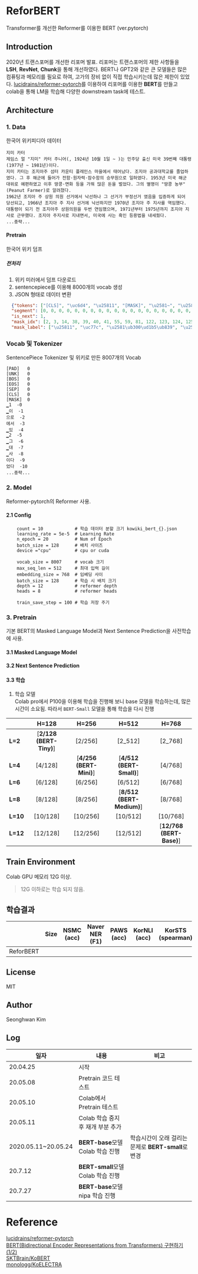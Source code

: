 # ReforBERT
Transformer를 개선한 Reformer를 이용한 BERT (ver.pytorch)

##  Introduction
2020년 트랜스포머를 개선한 리포머 발표. 
리포머는 트랜스포머의 제한 사항들을 **LSH**, **RevNet**, **Chunk**을 통해 개선하였다. 
BERT나 GPT2와 같은 큰 모델들은 많은 컴퓨팅과 메모리를 필요로 하여, 고가의 장비 없이 직접 학습시키는데 많은 제한이 있었다.
[lucidrains/reformer-pytorch](https://github.com/lucidrains/reformer-pytorch)를 이용하여 
리포머를 이용한 **BERT**를 만들고 colab을 통해 LM을 학습해 다양한 downstream task에 테스트.
  
## Architecture
### 1. Data
한국어 위키피디아 데이터
```
지미 카터
제임스 얼 "지미" 카터 주니어(, 1924년 10월 1일 ~ )는 민주당 출신 미국 39번째 대통령 (1977년 ~ 1981년)이다.
지미 카터는 조지아주 섬터 카운티 플레인스 마을에서 태어났다. 조지아 공과대학교를 졸업하였다. 그 후 해군에 들어가 전함·원자력·잠수함의 승무원으로 일하였다. 1953년 미국 해군 대위로 예편하였고 이후 땅콩·면화 등을 가꿔 많은 돈을 벌었다. 그의 별명이 "땅콩 농부" (Peanut Farmer)로 알려졌다.
1962년 조지아 주 상원 의원 선거에서 낙선하나 그 선거가 부정선거 였음을 입증하게 되어 당선되고, 1966년 조지아 주 지사 선거에 낙선하지만 1970년 조지아 주 지사를 역임했다. 대통령이 되기 전 조지아주 상원의원을 두번 연임했으며, 1971년부터 1975년까지 조지아 지사로 근무했다. 조지아 주지사로 지내면서, 미국에 사는 흑인 등용법을 내세웠다.
...중략...
```
#### Pretrain
한국어 위키 덤프
##### 전처리
  1. 위키 미러에서 덤프 다운로드
  2. sentencepiece를 이용해 8000개의 vocab 생성
  3. JSON 형태로 데이터 변환 
  ```json
    {"tokens": ["[CLS]", "\uc6d4", "\u25811", "[MASK]", "\u2581~", "\u2581)", "\ub294", "\u2581\ubbfc\uc8fc", "\ub2f9", "\u2581\ucd9c\uc2e0", "\u2581\ubbf8\uad6d", "\u25813", "9", "\ubc88\uc9f8", "[MASK]", "\u2581(19", "7", "7", "\ub144", "\u2581~", "\u25811981", "\ub144", ")", "\uc774\ub2e4", ".", "\u2581\uc9c0", "\ubbf8", "\u2581\uce74", "\ud130", "\ub294", "\u2581\uc870\uc9c0", "\uc544", "\uc8fc", "\u2581\uc12c", "\ud130", "\u2581\uce74", "\uc6b4", "\ud2f0", "[MASK]", "[MASK]", "\uce69", "[MASK]", "\u2581\ub9c8\uc744", "\uc5d0\uc11c", "\u2581\ud0dc\uc5b4\ub0ac\ub2e4", ".", "\u2581\uc870\uc9c0", "\uc544", "\u2581\uacf5", "\uacfc", "\ub300\ud559\uad50", "\ub97c", "\u2581\uc878\uc5c5", "\ud558\uc600\ub2e4", ".", "\u2581\uadf8", "\u2581\ud6c4", "\u2581\ud574", "\uad70\uc5d0", "\u2581\uad00", "\u2581\uc804", "\ud568", "\u00b7", "\uc6d0", "\uc790", "\ub825", "\u00b7", "\uc7a0", "\uc218", "\ud568", "\uc758", "\u2581\uc2b9", "\ubb34", "\uc6d0\uc73c\ub85c", "\u2581\uc77c", "\ud558\uc600\ub2e4", ".", "\u2581195", "3", "\ub144", "\u2581\ubbf8\uad6d", "\u25811930", "\u2581\ub300", "\uc704\ub85c", "\u2581\uc608", "\ud3b8", "\ud558\uc600\uace0", "\u2581\uc774\ud6c4", "\u2581\ub545", "\ucf69", "\u00b7", "\uba74", "\ud654", "\u2581\ub4f1\uc744", "\u2581\uac00", "\uafd4", "\u2581\ub9ce\uc740", "\u2581\ub3c8", "\uc744", "\u2581\ubc8c", "\uc5c8\ub2e4", ".", "\u2581\uadf8\uc758", "\u2581\ubcc4", "\uba85\uc774", "\u2581\"", "\ub545", "\ucf69", "\u2581\ub18d", "\ubd80", "\"", "\u2581(", "P", "e", "an", "ut", "\u2581F", "ar", "m", "er", ")", "\ub85c", "[MASK]", "\uc84c\ub2e4", "[MASK]", "[MASK]", "[MASK]", "[MASK]", "\u2581\uc870\uc9c0", "[MASK]", "\u2581\uc8fc", "\u2581\uc0c1", "\uc6d0", "\u2581\uc758\uc6d0", "\u2581\uc120\uac70", "\uc5d0\uc11c", "[MASK]", "[MASK]", "\ud558\ub098", "\u2581\uadf8", "[MASK]", "[MASK]", "\u2581\ubd80\uc815", "\uc120\uac70", "[MASK]", "[MASK]", "[MASK]", "\u2581\uc785", "\uc99d", "\ud558\uac8c", "\u2581\ub418\uc5b4", "\u2581\ub2f9\uc120", "\ub418\uace0", ",", "\u2581196", "6", "\ub144", "\u2581\uc870\uc9c0", "\uc544", "\u2581\uc8fc", "\u2581\uc9c0", "\uc0ac", "\u2581\uc120\uac70", "\uc5d0", "\u2581\ub099", "\uc120", "\ud558\uc9c0\ub9cc", "\u25811970", "\ub144", "\u2581\uc870\uc9c0", "\uc544", "\u2581\uc8fc", "\u2581\uc9c0", "\uc0ac\ub97c", "\u2581\uc5ed\uc784", "\ud588\ub2e4", ".", "\u2581\ub300\ud1b5\ub839", "\uc774", "\u2581\ub418", "\uae30", "\u2581\uc804", "[MASK]", "[MASK]", "[MASK]", "\u2581\uc0c1", "\uc6d0\uc758", "\uc6d0\uc744", "\u2581\ub450", "\ubc88", "\u2581\uc5f0", "\uc784", "\ud588\uc73c\uba70", ",", "[MASK]", "[MASK]", "\u25811975", "\ub144\uae4c\uc9c0", "\u2581\uc870\uc9c0", "\uc544", "\u2581\uc9c0", "\uc0ac\ub85c", "\u2581\uadfc\ubb34", "\ud588\ub2e4", ".", "\u2581\uc870\uc9c0", "\uc544", "\u2581\uc8fc", "\uc9c0", "\uc0ac\ub85c", "\u2581\uc9c0", "\ub0b4", "\uba74\uc11c", ",", "\u2581\ubbf8\uad6d", "\uc5d0", "\u2581\uc0ac\ub294", "\u2581\ud751", "\uc778", "[MASK]", "[MASK]", "[MASK]", "\u2581\ub0b4", "\uc138", "\uc6e0\ub2e4", ".", "[SEP]", "\u25811976", "\ub144", "[MASK]", "\u2581\uc120\uac70", "\uc5d0", "\u2581\ubbfc\uc8fc", "\ub2f9", "\u2581\ud6c4\ubcf4", "\ub85c", "\u2581\ucd9c", "\ub9c8", "\ud558\uc5ec", "\u2581\ub3c4", "\ub355", "\uc8fc\uc758", "\u2581\uc815\ucc45", "\uc73c\ub85c", "\u2581\ub0b4", "\uc138", "\uc6cc", ",", "\u2581\ud3ec", "\ub4dc\ub97c", "[MASK]", "[MASK]", "\u2581\ub2f9\uc120", "\ub418\uc5c8\ub2e4", ".", "[SEP]"], 
    "segment": [0, 0, 0, 0, 0, 0, 0, 0, 0, 0, 0, 0, 0, 0, 0, 0, 0, 0, 0, 0, 0, 0, 0, 0, 0, 0, 0, 0, 0, 0, 0, 0, 0, 0, 0, 0, 0, 0, 0, 0, 0, 0, 0, 0, 0, 0, 0, 0, 0, 0, 0, 0, 0, 0, 0, 0, 0, 0, 0, 0, 0, 0, 0, 0, 0, 0, 0, 0, 0, 0, 0, 0, 0, 0, 0, 0, 0, 0, 0, 0, 0, 0, 0, 0, 0, 0, 0, 0, 0, 0, 0, 0, 0, 0, 0, 0, 0, 0, 0, 0, 0, 0, 0, 0, 0, 0, 0, 0, 0, 0, 0, 0, 0, 0, 0, 0, 0, 0, 0, 0, 0, 0, 0, 0, 0, 0, 0, 0, 0, 0, 0, 0, 0, 0, 0, 0, 0, 0, 0, 0, 0, 0, 0, 0, 0, 0, 0, 0, 0, 0, 0, 0, 0, 0, 0, 0, 0, 0, 0, 0, 0, 0, 0, 0, 0, 0, 0, 0, 0, 0, 0, 0, 0, 0, 0, 0, 0, 0, 0, 0, 0, 0, 0, 0, 0, 0, 0, 0, 0, 0, 0, 0, 0, 0, 0, 0, 0, 0, 0, 0, 0, 0, 0, 0, 0, 0, 0, 0, 0, 0, 0, 0, 0, 0, 0, 0, 0, 0, 0, 0, 0, 0, 0, 0, 0, 0, 0, 1, 1, 1, 1, 1, 1, 1, 1, 1, 1, 1, 1, 1, 1, 1, 1, 1, 1, 1, 1, 1, 1, 1, 1, 1, 1, 1, 1, 1], 
    "is_next": 1, 
    "mask_idx": [2, 3, 14, 38, 39, 40, 41, 55, 59, 81, 122, 123, 124, 125, 126, 127, 128, 129, 136, 137, 138, 140, 141, 144, 145, 146, 182, 183, 184, 194, 195, 219, 220, 221, 229, 250, 251], 
    "mask_label": ["\u25811", "\uc77c", "\u2581\ub300\ud1b5\ub839", "\u2581\ud50c", "\ub808", "\uc778", "\uc2a4", "\u2581\uadf8", "\u2581\ub4e4\uc5b4\uac00", "\u2581\ud574\uad70", "\u2581\uc54c\ub824", "\uc84c\ub2e4", ".", "\u2581196", "2", "\ub144", "\u2581\uc870\uc9c0", "\uc544", "\u2581\ub099", "\uc120", "\ud558\ub098", "\u2581\uc120\uac70", "\uac00", "\u2581", "\uc600", "\uc74c\uc744", "\u2581\uc870\uc9c0", "\uc544", "\uc8fc", "\u25811971", "\ub144\ubd80\ud130", "\u2581\ub4f1", "\uc6a9", "\ubc95\uc744", "\u2581\ub300\ud1b5\ub839", "\u2581\ub204", "\ub974\uace0"]}
  ``` 
### Vocab 및 Tokenizer
SentencePiece Tokenizer 및 위키로 만든 8007개의 Vocab
```
[PAD]	0
[UNK]	0
[BOS]	0
[EOS]	0
[SEP]	0
[CLS]	0
[MASK]	0
▁1	-0
▁이	-1
으로	-2
에서	-3
▁있	-4
▁2	-5
▁그	-6
▁대	-7
▁사	-8
이다	-9
었다	-10
...중략...
```
### 2. Model
Reformer-pytorch의 Reformer 사용.

#### 2.1 Config
```
    count = 10            # 학습 데이터 분할 크기 kowiki_bert_{}.json
    learning_rate = 5e-5  # Learning Rate
    n_epoch = 20          # Num of Epoch
    batch_size = 128      # 배치 사이즈
    device ="cpu"         # cpu or cuda

    vocab_size = 8007     # vocab 크기
    max_seq_len = 512     # 최대 입력 길이
    embedding_size = 768  # 임베딩 사이
    batch_size = 128      # 학습 시 배치 크기
    depth = 12            # reformer depth
    heads = 8             # reformer heads

    train_save_step = 100 # 학습 저장 주기
```


### 3. Pretrain
기본 BERT의 Masked Language Model과 Next Sentence Prediction을 사전학습에 사용.

#### 3.1 Masked Language Model

#### 3.2 Next Sentence Prediction

#### 3.3 학습
1. 학습 모델  
Colab pro에서 P100을 이용해 학습을 진행해 보니 base 모델을 학습하는데, 많은 시간이 소요됨. 따라서 `BERT-Small` 모델을 통해 학습을 다시 진행
  
|   |H=128|H=256|H=512|H=768|
|---|:---:|:---:|:---:|:---:|
| **L=2**  |[**2/128 (BERT-Tiny)**]|[2/256]|[2_512]|[2_768]|
| **L=4**  |[4/128]|[**4/256 (BERT-Mini)**]|[**4/512 (BERT-Small)**]|[4/768]|
| **L=6**  |[6/128]|[6/256]|[6/512]|[6/768]|
| **L=8**  |[8/128]|[8/256]|[**8/512 (BERT-Medium)**]|[8/768]|
| **L=10** |[10/128]|[10/256]|[10/512]|[10/768]|
| **L=12** |[12/128]|[12/256]|[12/512]|[**12/768 (BERT-Base)**]|

## Train Environment
Colab GPU 메모리 12G 이상.
> 12G 이하로는 학습 되지 않음. 
 
## 학습결과 
|                    | Size  | **NSMC**<br/>(acc) | **Naver NER**<br/>(F1) | **PAWS**<br/>(acc) | **KorNLI**<br/>(acc) | **KorSTS**<br/>(spearman) | **Question Pair**<br/>(acc) | **KorQuaD (Dev)**<br/>(EM/F1) |
| :----------------- | :---: | :----------------: | :--------------------: | :----------------: | :------------------: | :-----------------------: | :-------------------------: | :---------------------------: |
| ReforBERT          |       |                    |                        |                    |                      |                           |                             |                               |

##  License
MIT

##  Author
Seonghwan Kim 

## Log
| 일자 | 내용| 비고 |
|---|---|---|
|20.04.25| 시작 | |
|20.05.08| Pretrain 코드 테스트| |
|20.05.10| Colab에서 Pretrain 테스트| |
|20.05.11| Colab 학습 중지 후 재개 부분 추가| |
|2020.05.11~20.05.24| **BERT-base**모델 Colab 학습 진행| 학습시간이 오래 걸리는 문제로 **BERT-small**로 변경 |
|20.7.12| **BERT-small**모델 Colab 학습 진행| |
|20.7.27| **BERT-base**모델 nipa 학습 진행| |




# Reference
[lucidrains/reformer-pytorch](https://github.com/lucidrains/reformer-pytorch)  
[BERT(Bidirectional Encoder Representations from Transformers) 구현하기 (1/2)](https://paul-hyun.github.io/bert-01/)  
[SKTBrain/KoBERT](https://github.com/SKTBrain/KoBERT)  
[monologg/KoELECTRA](https://github.com/monologg/KoELECTRA)
